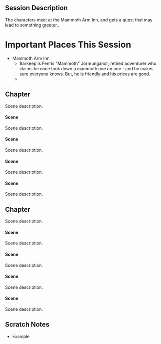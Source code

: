 
## Session Description

The characters meet at the Mammoth Arm Inn, and gets a quest that may lead to something greater.. 

# Important Places This Session

- Mammoth Arm Inn
	- Barkeep is Fenris "Mammoth" Jörmungandr, retired adventurer who claims he once took down a mammoth one on one - and he makes sure everyone knows. But, he is friendly and his prices are good.
	- 

## Chapter
Scene description.

#### Scene
Scene description.

#### Scene
Scene description.

#### Scene
Scene description.

#### Scene
Scene description.

## Chapter
Scene description.

#### Scene
Scene description.

#### Scene
Scene description.

#### Scene
Scene description.

#### Scene
Scene description.

## Scratch Notes
- Example